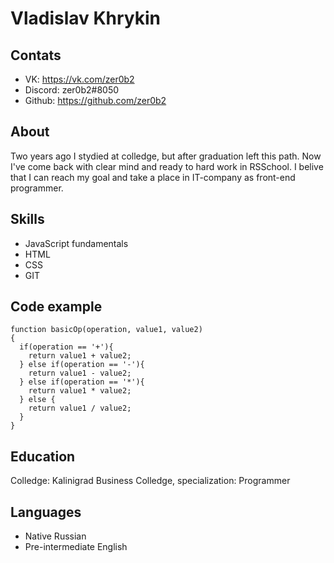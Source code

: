 # Vladislav Khrykin


## Contats 

- VK: https://vk.com/zer0b2
- Discord: zer0b2#8050
- Github: https://github.com/zer0b2


## About

Two years ago I stydied at colledge, but after graduation left this path. Now I've come back with clear mind and ready to hard work in RSSchool. 
I belive that I can reach my goal and take a place in IT-company as front-end programmer. 


## Skills 

- JavaScript fundamentals
- HTML 
- CSS 
- GIT


## Code example 

```
function basicOp(operation, value1, value2)
{
  if(operation == '+'){
    return value1 + value2;
  } else if(operation == '-'){
    return value1 - value2;
  } else if(operation == '*'){
    return value1 * value2;
  } else {
    return value1 / value2;
  }
}
```


## Education

Colledge: Kalinigrad Business Colledge, specialization: Programmer


## Languages 

- Native Russian
- Pre-intermediate English